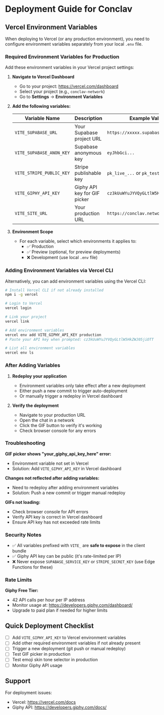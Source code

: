 # Deployment Guide for Conclav

## Vercel Environment Variables

When deploying to Vercel (or any production environment), you need to configure environment variables separately from your local `.env` file.

### Required Environment Variables for Production

Add these environment variables in your Vercel project settings:

1. **Navigate to Vercel Dashboard**
   - Go to your project: https://vercel.com/dashboard
   - Select your project (e.g., `conclav-network`)
   - Go to **Settings** → **Environment Variables**

2. **Add the following variables:**

   | Variable Name | Description | Example Value |
   |--------------|-------------|---------------|
   | `VITE_SUPABASE_URL` | Your Supabase project URL | `https://xxxxx.supabase.co` |
   | `VITE_SUPABASE_ANON_KEY` | Supabase anonymous key | `eyJhbGci...` |
   | `VITE_STRIPE_PUBLIC_KEY` | Stripe publishable key | `pk_live_...` or `pk_test_...` |
   | `VITE_GIPHY_API_KEY` | Giphy API key for GIF picker | `cz3kUuWYuJYVQyGLtlW5HkZWJ05jiOTT` |
   | `VITE_SITE_URL` | Your production URL | `https://conclav.network` |

3. **Environment Scope**
   - For each variable, select which environments it applies to:
     - ✅ Production
     - ✅ Preview (optional, for preview deployments)
     - ❌ Development (use local `.env` file)

### Adding Environment Variables via Vercel CLI

Alternatively, you can add environment variables using the Vercel CLI:

```bash
# Install Vercel CLI if not already installed
npm i -g vercel

# Login to Vercel
vercel login

# Link your project
vercel link

# Add environment variables
vercel env add VITE_GIPHY_API_KEY production
# Paste your API key when prompted: cz3kUuWYuJYVQyGLtlW5HkZWJ05jiOTT

# List all environment variables
vercel env ls
```

### After Adding Variables

1. **Redeploy your application**
   - Environment variables only take effect after a new deployment
   - Either push a new commit to trigger auto-deployment
   - Or manually trigger a redeploy in Vercel dashboard

2. **Verify the deployment**
   - Navigate to your production URL
   - Open the chat in a network
   - Click the GIF button to verify it's working
   - Check browser console for any errors

### Troubleshooting

**GIF picker shows "your_giphy_api_key_here" error:**
- Environment variable not set in Vercel
- Solution: Add `VITE_GIPHY_API_KEY` in Vercel dashboard

**Changes not reflected after adding variables:**
- Need to redeploy after adding environment variables
- Solution: Push a new commit or trigger manual redeploy

**GIFs not loading:**
- Check browser console for API errors
- Verify API key is correct in Vercel dashboard
- Ensure API key has not exceeded rate limits

### Security Notes

- ✅ All variables prefixed with `VITE_` are **safe to expose** in the client bundle
- ✅ Giphy API key can be public (it's rate-limited per IP)
- ❌ Never expose `SUPABASE_SERVICE_KEY` or `STRIPE_SECRET_KEY` (use Edge Functions for these)

### Rate Limits

**Giphy Free Tier:**
- 42 API calls per hour per IP address
- Monitor usage at: https://developers.giphy.com/dashboard/
- Upgrade to paid plan if needed for higher limits

## Quick Deployment Checklist

- [ ] Add `VITE_GIPHY_API_KEY` to Vercel environment variables
- [ ] Add other required environment variables if not already present
- [ ] Trigger a new deployment (git push or manual redeploy)
- [ ] Test GIF picker in production
- [ ] Test emoji skin tone selector in production
- [ ] Monitor Giphy API usage

## Support

For deployment issues:
- Vercel: https://vercel.com/docs
- Giphy API: https://developers.giphy.com/docs/
